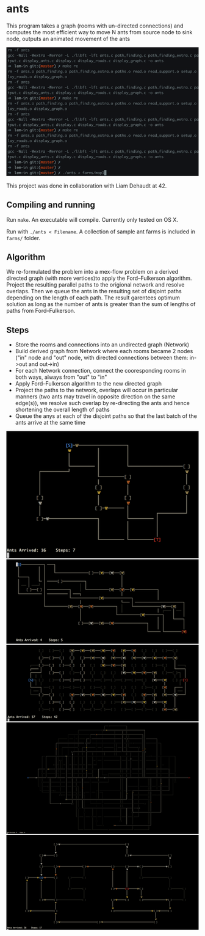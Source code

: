 # ants
This program takes a graph (rooms with un-directed connections) and computes the most efficient way to move N ants from source node to sink node, outputs an animated movement of the ants

![alt text](https://github.com/conanwu777/ants/blob/master/ants_preview.gif)

This project was done in collaboration with Liam Dehaudt at 42.

## Compiling and running
Run `make`. An executable will compile. Currently only tested on OS X.

Run with `./ants < Filename`.
A collection of sample ant farms is included in `farms/` folder.

## Algorithm
We re-formulated the problem into a mex-flow problem on a derived directed graph (with more vertices)to apply the Ford–Fulkerson algorithm. Project the resulting parallel paths to the origional network and resolve overlaps. Then we queue the ants in the resulting set of disjoint paths depending on the length of each path. The result garentees optimum solution as long as the number of ants is greater than the sum of lengths of paths from Ford–Fulkerson.

## Steps
* Store the rooms and connections into an undirected graph (Network)
* Build derived graph from Network where each rooms became 2 nodes ("in" node and "out" node, with directed connections between them: in->out and out->in)
* For each Network connection, connect the cooresponding rooms in both ways, always from "out" to "in"
* Apply Ford–Fulkerson algorithm to the new directed graph
* Project the paths to the network, overlaps will occur in particular manners (two ants may travel in opposite direction on the same edge(s)), we resolve such overlap by re-directing the ants and hence shortening the overall length of paths
* Queue the anys at each of the disjoint paths so that the last batch of the ants arrive at the same time

![alt text](https://github.com/conanwu777/ants/blob/master/1.png)
![alt text](https://github.com/conanwu777/ants/blob/master/2.png)
![alt text](https://github.com/conanwu777/ants/blob/master/3.png)
![alt text](https://github.com/conanwu777/ants/blob/master/4.png)
![alt text](https://github.com/conanwu777/ants/blob/master/5.png)
